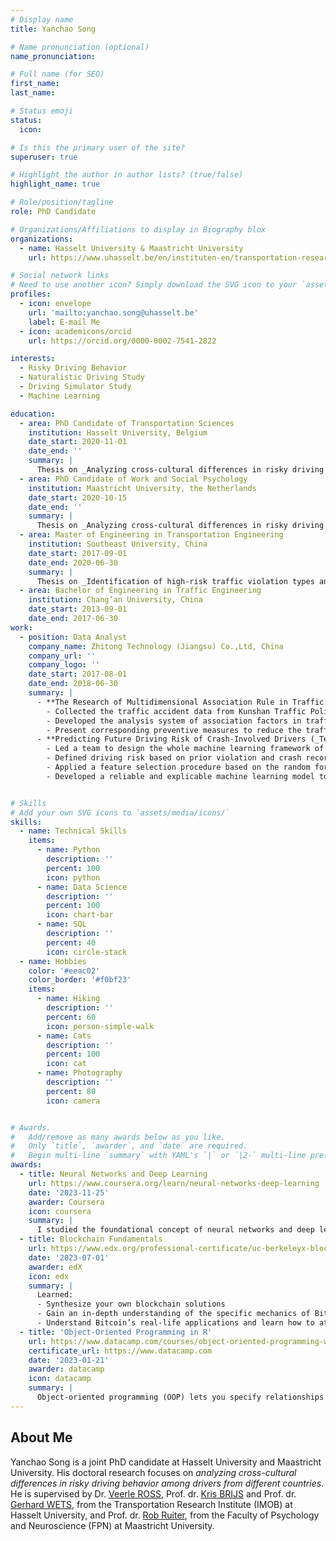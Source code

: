 ```yaml
---
# Display name
title: Yanchao Song

# Name pronunciation (optional)
name_pronunciation:

# Full name (for SEO)
first_name:
last_name:

# Status emoji
status:
  icon:

# Is this the primary user of the site?
superuser: true

# Highlight the author in author lists? (true/false)
highlight_name: true

# Role/position/tagline
role: PhD Candidate

# Organizations/Affiliations to display in Biography blox
organizations:
  - name: Hasselt University & Maastricht University
    url: https://www.uhasselt.be/en/instituten-en/transportation-research-institute-imob

# Social network links
# Need to use another icon? Simply download the SVG icon to your `assets/media/icons/` folder.
profiles:
  - icon: envelope
    url: 'mailto:yanchao.song@uhasselt.be'
    label: E-mail Me
  - icon: academicons/orcid
    url: https://orcid.org/0000-0002-7541-2822

interests:
  - Risky Driving Behavior
  - Naturalistic Driving Study
  - Driving Simulator Study
  - Machine Learning

education:
  - area: PhD Candidate of Transportation Sciences
    institution: Hasselt University, Belgium
    date_start: 2020-11-01
    date_end: ''
    summary: |
      Thesis on _Analyzing cross-cultural differences in risky driving behavior among drivers from different countries_.
  - area: PhD Candidate of Work and Social Psychology
    institution: Maastricht University, the Netherlands
    date_start: 2020-10-15
    date_end: ''
    summary: |
      Thesis on _Analyzing cross-cultural differences in risky driving behavior among drivers from different countries_.
  - area: Master of Engineering in Transportation Engineering
    institution: Southeast University, China
    date_start: 2017-09-01
    date_end: 2020-06-30
    summary: |
      Thesis on _Identification of high-risk traffic violation types and their spatial-temporal characteristics_.
  - area: Bachelor of Engineering in Traffic Engineering
    institution: Chang’an University, China
    date_start: 2013-09-01
    date_end: 2017-06-30
work:
  - position: Data Analyst
    company_name: Zhitong Technology (Jiangsu) Co.,Ltd, China
    company_url: ''
    company_logo: ''
    date_start: 2017-08-01
    date_end: 2018-06-30
    summary: |
      - **The Research of Multidimensional Association Rule in Traffic Accidents (_Team Member_)**
        - Collected the traffic accident data from Kunshan Traffic Police Department, on which build the multidimensional association rule model of traffic accidents.
        - Developed the analysis system of association factors in traffic accidents, which could mine the conditional factors of traffic accidents.
        - Present corresponding preventive measures to reduce the traffic accidents based on research findings.
      - **Predicting Future Driving Risk of Crash-Involved Drivers (_Team Leader_)**
        - Led a team to design the whole machine learning framework of driving risk predict model.
        - Defined driving risk based on prior violation and crash records of drivers.
        - Applied a feature selection procedure based on the random forest technique to extract significant risky driving factors.
        - Developed a reliable and explicable machine learning model to predict the future driving risk of crash- involved drivers.


# Skills
# Add your own SVG icons to `assets/media/icons/`
skills:
  - name: Technical Skills
    items:
      - name: Python
        description: ''
        percent: 100
        icon: python
      - name: Data Science
        description: ''
        percent: 100
        icon: chart-bar
      - name: SQL
        description: ''
        percent: 40
        icon: circle-stack
  - name: Hobbies
    color: '#eeac02'
    color_border: '#f0bf23'
    items:
      - name: Hiking
        description: ''
        percent: 60
        icon: person-simple-walk
      - name: Cats
        description: ''
        percent: 100
        icon: cat
      - name: Photography
        description: ''
        percent: 80
        icon: camera


# Awards.
#   Add/remove as many awards below as you like.
#   Only `title`, `awarder`, and `date` are required.
#   Begin multi-line `summary` with YAML's `|` or `|2-` multi-line prefix and indent 2 spaces below.
awards:
  - title: Neural Networks and Deep Learning
    url: https://www.coursera.org/learn/neural-networks-deep-learning
    date: '2023-11-25'
    awarder: Coursera
    icon: coursera
    summary: |
      I studied the foundational concept of neural networks and deep learning. By the end, I was familiar with the significant technological trends driving the rise of deep learning; build, train, and apply fully connected deep neural networks; implement efficient (vectorized) neural networks; identify key parameters in a neural network’s architecture; and apply deep learning to your own applications.
  - title: Blockchain Fundamentals
    url: https://www.edx.org/professional-certificate/uc-berkeleyx-blockchain-fundamentals
    date: '2023-07-01'
    awarder: edX
    icon: edx
    summary: |
      Learned:
      - Synthesize your own blockchain solutions
      - Gain an in-depth understanding of the specific mechanics of Bitcoin
      - Understand Bitcoin’s real-life applications and learn how to attack and destroy Bitcoin, Ethereum, smart contracts and Dapps, and alternatives to Bitcoin’s Proof-of-Work consensus algorithm
  - title: 'Object-Oriented Programming in R'
    url: https://www.datacamp.com/courses/object-oriented-programming-with-s3-and-r6-in-r
    certificate_url: https://www.datacamp.com
    date: '2023-01-21'
    awarder: datacamp
    icon: datacamp
    summary: |
      Object-oriented programming (OOP) lets you specify relationships between functions and the objects that they can act on, helping you manage complexity in your code. This is an intermediate level course, providing an introduction to OOP, using the S3 and R6 systems. S3 is a great day-to-day R programming tool that simplifies some of the functions that you write. R6 is especially useful for industry-specific analyses, working with web APIs, and building GUIs.
---
```


## About Me

Yanchao Song is a joint PhD candidate at Hasselt University and Maastricht University. His doctoral research focuses on _analyzing cross-cultural differences in risky driving behavior among drivers from different countries_. He is supervised by Dr. [Veerle ROSS](https://www.uhasselt.be/en/who-is-who/veerle-ross), Prof. dr. [Kris BRIJS](https://www.uhasselt.be/en/who-is-who/detail/kris-brijs) and Prof. dr. [Gerhard WETS](https://www.uhasselt.be/en/who-is-who/detail/geert-wets), from the Transportation Research Institute (IMOB) at Hasselt University, and Prof. dr. [Rob Ruiter](https://www.maastrichtuniversity.nl/rac-ruiter), from the Faculty of Psychology and Neuroscience (FPN) at Maastricht University.
